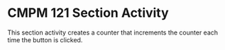# CMPM 121 Section Activity

This section activity creates a counter that increments the counter each time the button is clicked.
